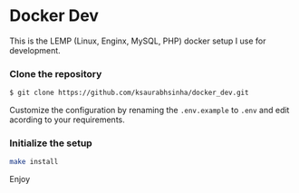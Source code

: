 # Docker Dev

This is the LEMP (Linux, Enginx, MySQL, PHP) docker setup I use for development.

### Clone the repository

```sh
$ git clone https://github.com/ksaurabhsinha/docker_dev.git
```

Customize the configuration by renaming the `.env.example` to `.env` and edit acording to your requirements.

### Initialize the setup

```sh
make install
```

Enjoy

